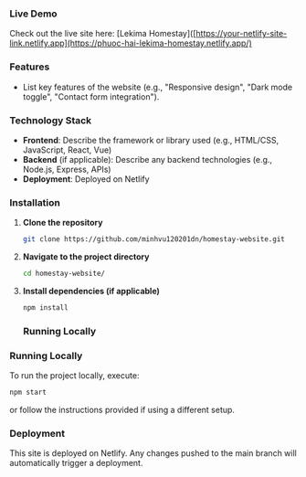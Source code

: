 ### Live Demo

Check out the live site here: [Lekima Homestay]([https://your-netlify-site-link.netlify.app](https://phuoc-hai-lekima-homestay.netlify.app/)

### Features

- List key features of the website (e.g., "Responsive design", "Dark mode toggle", "Contact form integration").

### Technology Stack

- **Frontend**: Describe the framework or library used (e.g., HTML/CSS, JavaScript, React, Vue)
- **Backend** (if applicable): Describe any backend technologies (e.g., Node.js, Express, APIs)
- **Deployment**: Deployed on Netlify

### Installation

1. **Clone the repository**
   ```bash
   git clone https://github.com/minhvu120201dn/homestay-website.git
   ```

2. **Navigate to the project directory**
   ```bash
   cd homestay-website/
   ```

3. **Install dependencies (if applicable)**
   ```bash
   npm install
   ```
   ### Running Locally

### Running Locally
To run the project locally, execute:
```bash
npm start
```
or follow the instructions provided if using a different setup.

### Deployment
This site is deployed on Netlify. Any changes pushed to the main branch will automatically trigger a deployment.
